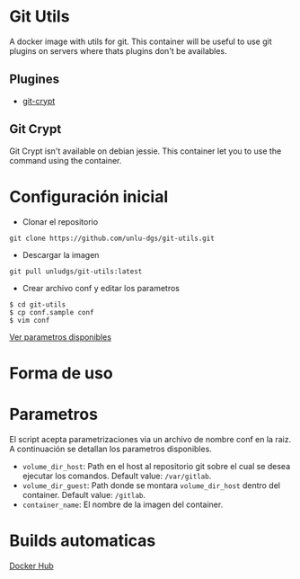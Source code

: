# Git Utils

A docker image with utils for git. This container will be useful to use git plugins on servers where thats plugins don't be availables.

## Plugines

 * [git-crypt](https://www.agwa.name/projects/git-crypt/)

## Git Crypt

Git Crypt isn't available on debian jessie. This container let you to use the command using the container.

# Configuración inicial

 * Clonar el repositorio

```
git clone https://github.com/unlu-dgs/git-utils.git
```

 * Descargar la imagen

```
git pull unludgs/git-utils:latest
```

 * Crear archivo conf y editar los parametros

```
$ cd git-utils
$ cp conf.sample conf
$ vim conf
```

[Ver parametros disponibles]()

# Forma de uso

# Parametros

El script acepta parametrizaciones via un archivo de nombre conf en la raiz. A continuación se detallan los parametros disponibles.

 * `volume_dir_host`: Path en el host al repositorio git sobre el cual se desea ejecutar los comandos. Default value: `/var/gitlab`.
 * `volume_dir_guest`: Path donde se montara `volume_dir_host` dentro del container. Default value: `/gitlab`.
 * `container_name`: El nombre de la imagen del container. 

# Builds automaticas

[Docker Hub](https://hub.docker.com/r/unludgs/git-utils/)